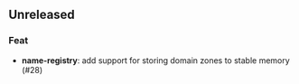 ## Unreleased

### Feat

- **name-registry**: add support for storing domain zones to stable memory (#28)
